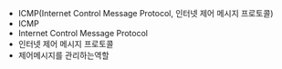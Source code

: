 - ICMP(Internet Control Message Protocol, 인터넷 제어 메시지 프로토콜)
- ICMP
- Internet Control Message Protocol
- 인터넷 제어 메시지 프로토콜
- 제어메시지를 관리하는역할
